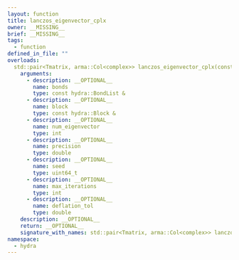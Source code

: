 ```yaml
---
layout: function
title: lanczos_eigenvector_cplx
owner: __MISSING__
brief: __MISSING__
tags:
  - function
defined_in_file: ""
overloads:
  std::pair<Tmatrix, arma::Col<complex>> lanczos_eigenvector_cplx(const hydra::BondList &, const hydra::Block &, int, double, uint64_t, int, double):
    arguments:
      - description: __OPTIONAL__
        name: bonds
        type: const hydra::BondList &
      - description: __OPTIONAL__
        name: block
        type: const hydra::Block &
      - description: __OPTIONAL__
        name: num_eigenvector
        type: int
      - description: __OPTIONAL__
        name: precision
        type: double
      - description: __OPTIONAL__
        name: seed
        type: uint64_t
      - description: __OPTIONAL__
        name: max_iterations
        type: int
      - description: __OPTIONAL__
        name: deflation_tol
        type: double
    description: __OPTIONAL__
    return: __OPTIONAL__
    signature_with_names: std::pair<Tmatrix, arma::Col<complex>> lanczos_eigenvector_cplx(const hydra::BondList & bonds, const hydra::Block & block, int num_eigenvector, double precision, uint64_t seed, int max_iterations, double deflation_tol)
namespace:
  - hydra
---
```

